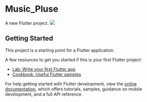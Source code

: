 # Music_Pluse

A new Flutter project.
<img src="https://nextbigtechnology.com/wp-content/cache/wpspeed/images/5415a46972e2e37161498bbf884d4b2e805cb5bc.webp">

## Getting Started

This project is a starting point for a Flutter application.

A few resources to get you started if this is your first Flutter project:

- [Lab: Write your first Flutter app](https://docs.flutter.dev/get-started/codelab)
- [Cookbook: Useful Flutter samples](https://docs.flutter.dev/cookbook)

For help getting started with Flutter development, view the
[online documentation](https://docs.flutter.dev/), which offers tutorials,
samples, guidance on mobile development, and a full API reference.

